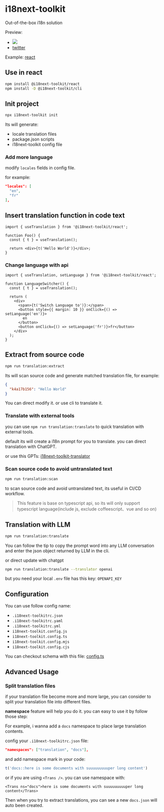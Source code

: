 # i18next-toolkit

Out-of-the-box i18n solution

Preview: 
- ![](https://imgur.com/qR9iIzi.gif)
- [twitter](https://twitter.com/moonrailgun/status/1781694709196640279)

Example: [react](./examples/react/)

## Use in react

```bash
npm install @i18next-toolkit/react
npm install -D @i18next-toolkit/cli
```

## Init project

```bash
npx i18next-toolkit init
```

Its will generate:

- locale translation files
- package.json scripts
- i18next-toolkit config file

### Add more language

modify `locales` fields in config file.

for example:

```json
"locales": [
  "en",
  "fr"
],
```

## Insert translation function in code text

```tsx
import { useTranslation } from '@i18next-toolkit/react';

function Foo() {
  const { t } = useTranslation();

  return <div>{t('Hello World')}</div>;
}
```

### Change language with api

```tsx
import { useTranslation, setLanguage } from '@i18next-toolkit/react';

function LanguageSwitcher() {
  const { t } = useTranslation();

  return (
    <div>
      <span>{t('Switch Language to')}:</span>
      <button style={{ margin: 10 }} onClick={() => setLanguage('en')}>
        en
      </button>
      <button onClick={() => setLanguage('fr')}>fr</button>
    </div>
  );
}
```

## Extract from source code

```bash
npm run translation:extract
```

Its will scan source code and generate matched translation file, for example:

```json
{
  "k4a17b156": "Hello World"
}
```

You can direct modify it. or use cli to translate it.

### Translate with external tools

you can use `npm run translation:translate` to quick translation with external tools.

default its will create a i18n prompt for you to translate. you can direct translation with ChatGPT.

or use this GPTs: [i18next-toolkit-translator](https://chat.openai.com/g/g-vcMCn5a88-i18next-toolkit-translator)

### Scan source code to avoid untranslated text

```bash
npm run translation:scan
```

to scan source code and avoid untranslated text, its useful in CI/CD workflow.

> This feature is base on typescript api, so its will only support typescript language(include js, exclude coffeescript、vue and so on)

## Translation with LLM

```bash
npm run translation:translate
```

You can follow the tip to copy the prompt word into any LLM conversation and enter the json object returned by LLM in the cli.

or direct update with chatgpt

```bash
npm run translation:translate --translator openai
```

but you need your local `.env` file has this key: `OPENAPI_KEY`


## Configuration

You can use follow config name:

- `.i18next-toolkitrc.json`
- `.i18next-toolkitrc.yaml`
- `.i18next-toolkitrc.yml`
- `i18next-toolkit.config.js`
- `i18next-toolkit.config.ts`
- `i18next-toolkit.config.mjs`
- `i18next-toolkit.config.cjs`

You can checkout schema with this file: [config.ts](./packages/cli/src/config.ts)

## Advanced Usage

### Split translation files

if your translation file become more and more large, you can consider to split your translation file into different files.

**namespace** feature will help you do it. you can easy to use it by follow those step:

For example, i wanna add a `docs` namespace to place large translation contents.

config your `.i18next-toolkitrc.json` file:

```json
"namespaces": ["translation", "docs"],
```

and add namespace mark in your code:
```ts
t('docs::here is some documents with suuuuuuuuuper long content')
```

or if you are using `<Trans />`. you can use namespace with:

```tsx
<Trans ns="docs">here is some documents with suuuuuuuuuper long content</Trans>
```

Then when you try to extract translations, you can see a new `docs.json` will auto been created.
